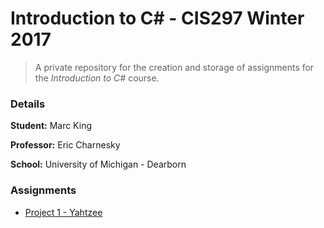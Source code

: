 Introduction to C# - CIS297 Winter 2017
======
>A private repository for the creation and storage of assignments for the _Introduction to C#_ course.

### Details


__Student:__ Marc King

__Professor:__ Eric Charnesky

__School:__ University of Michigan - Dearborn


### Assignments

* [Project 1 - Yahtzee][AssignLink1]

[AssignLink1]: https://github.com/EricCharnesky/CIS297-Winter2017-logicseed/tree/Project1_Yahtzee
